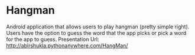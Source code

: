 # Hangman
Android application that allows users to play hangman (pretty simple right). Users have the option to guess the word that the app picks or pick a word for the app to guess.
Presentation Url: http://abirshukla.pythonanywhere.com/HangMan/

